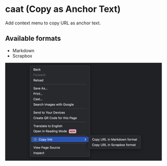 # caat (Copy as Anchor Text)

Add context menu to copy URL as anchor text.

## Available formats

- Markdown
- Scrapbox

![](./screenshot.png)
